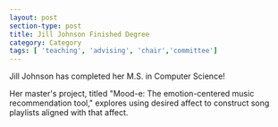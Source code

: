 ```yaml
---
layout: post
section-type: post
title: Jill Johnson Finished Degree
category: Category
tags: [ 'teaching', 'advising', 'chair','committee']
---
```

Jill Johnson has completed her M.S. in Computer Science!

Her master's project, titled "Mood-e: The emotion-centered music recommendation tool," explores using desired affect to construct song playlists aligned with that affect.
